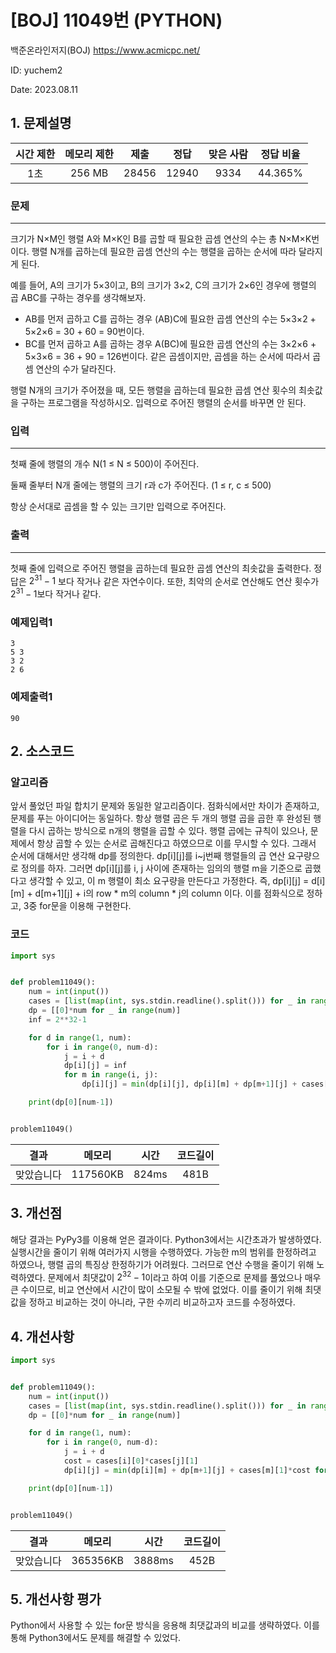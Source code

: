 # [BOJ] 11049번 (PYTHON)
백준온라인저지(BOJ) https://www.acmicpc.net/

ID: yuchem2

Date: 2023.08.11
## 1. 문제설명
| 시간 제한 | 메모리 제한 | 제출  | 정답 | 맞은 사람 | 정답 비율 |
| :---: | :---: | :---: | :---: | :---: | :---: |
| 1초 | 256 MB | 28456 | 12940 | 9334 | 44.365% |

### 문제
---
크기가 N×M인 행렬 A와 M×K인 B를 곱할 때 필요한 곱셈 연산의 수는 총 N×M×K번이다. 행렬 N개를 곱하는데 필요한 곱셈 연산의 수는 행렬을 곱하는 순서에 따라 달라지게 된다.

예를 들어, A의 크기가 5×3이고, B의 크기가 3×2, C의 크기가 2×6인 경우에 행렬의 곱 ABC를 구하는 경우를 생각해보자.

+ AB를 먼저 곱하고 C를 곱하는 경우 (AB)C에 필요한 곱셈 연산의 수는 5×3×2 + 5×2×6 = 30 + 60 = 90번이다.
+ BC를 먼저 곱하고 A를 곱하는 경우 A(BC)에 필요한 곱셈 연산의 수는 3×2×6 + 5×3×6 = 36 + 90 = 126번이다.
같은 곱셈이지만, 곱셈을 하는 순서에 따라서 곱셈 연산의 수가 달라진다.

행렬 N개의 크기가 주어졌을 때, 모든 행렬을 곱하는데 필요한 곱셈 연산 횟수의 최솟값을 구하는 프로그램을 작성하시오. 입력으로 주어진 행렬의 순서를 바꾸면 안 된다.
### 입력
---
첫째 줄에 행렬의 개수 N(1 ≤ N ≤ 500)이 주어진다.

둘째 줄부터 N개 줄에는 행렬의 크기 r과 c가 주어진다. (1 ≤ r, c ≤ 500)

항상 순서대로 곱셈을 할 수 있는 크기만 입력으로 주어진다.

### 출력
---
첫째 줄에 입력으로 주어진 행렬을 곱하는데 필요한 곱셈 연산의 최솟값을 출력한다. 정답은 $2^{31}-1$ 보다 작거나 같은 자연수이다. 또한, 최악의 순서로 연산해도 연산 횟수가 $2^{31}-1$보다 작거나 같다.
### 예제입력1
```
3
5 3
3 2
2 6
```
### 예제출력1
```
90
```
## 2. 소스코드

### 알고리즘
앞서 풀었던 파일 합치기 문제와 동일한 알고리즘이다. 점화식에서만 차이가 존재하고, 문제를 푸는 아이디어는 동일하다. 항상 행렬 곱은 두 개의 행렬 곱을 곱한 후 완성된 행렬을 다시 곱하는 방식으로 n개의 행렬을 곱할 수 있다. 
행렬 곱에는 규칙이 있으나, 문제에서 항상 곱할 수 있는 순서로 곱해진다고 하였으므로 이를 무시할 수 있다. 그래서 순서에 대해서만 생각해 dp를 정의한다. dp[i][j]를 i~j번째 행렬들의 곱 연산 요구량으로 정의를 하자. 
그러면 dp[i][j]를 i, j 사이에 존재하는 임의의 행렬 m을 기준으로 곱했다고 생각할 수 있고, 이 m 행렬이 최소 요구량을 만든다고 가정한다. 즉, dp[i][j] = d[i][m] + d[m+1][j] + i의 row * m의 column * j의 column 이다. 이를 점화식으로 정하고, 3중 for문을 이용해 구현한다. 


### 코드
```Python
import sys


def problem11049():
    num = int(input())
    cases = [list(map(int, sys.stdin.readline().split())) for _ in range(num)]
    dp = [[0]*num for _ in range(num)]
    inf = 2**32-1

    for d in range(1, num):
        for i in range(0, num-d):
            j = i + d
            dp[i][j] = inf
            for m in range(i, j):
                dp[i][j] = min(dp[i][j], dp[i][m] + dp[m+1][j] + cases[i][0]*cases[m][1]*cases[j][1])

    print(dp[0][num-1])


problem11049()
```
| 결과 | 메모리 | 시간 | 코드길이 |
|:---:|:-----: | :---: | :----: |
| 맞았습니다 | 117560KB | 824ms | 481B |

## 3. 개선점
해당 결과는 PyPy3를 이용해 얻은 결과이다. Python3에서는 시간초과가 발생하였다. 실행시간을 줄이기 위해 여러가지 시행을 수행하였다. 가능한 m의 범위를 한정하려고 하였으나, 행렬 곱의 특징상 한정하기가 어려웠다. 
그러므로 연산 수행을 줄이기 위해 노력하였다. 문제에서 최댓값이 $2^32-1$이라고 하여 이를 기준으로 문제를 풀었으나 매우 큰 수이므로, 비교 연산에서 시간이 많이 소모될 수 밖에 없었다. 
이를 줄이기 위해 최댓값을 정하고 비교하는 것이 아니라, 구한 수끼리 비교하고자 코드를 수정하였다. 

## 4. 개선사항
```Python
import sys


def problem11049():
    num = int(input())
    cases = [list(map(int, sys.stdin.readline().split())) for _ in range(num)]
    dp = [[0]*num for _ in range(num)]

    for d in range(1, num):
        for i in range(0, num-d):
            j = i + d
            cost = cases[i][0]*cases[j][1]
            dp[i][j] = min(dp[i][m] + dp[m+1][j] + cases[m][1]*cost for m in range(i, j))

    print(dp[0][num-1])


problem11049()
```

| 결과 | 메모리 | 시간 | 코드길이 |
|:---:|:-----: | :---: | :----: |
| 맞았습니다 | 365356KB | 3888ms | 452B |

## 5. 개선사항 평가
Python에서 사용할 수 있는 for문 방식을 응용해 최댓값과의 비교를 생략하였다. 이를 통해 Python3에서도 문제를 해결할 수 있었다.  
